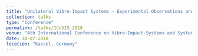 ```yaml
---
title: "Unilateral Vibro-Impact Systems – Experimental Observations and Theoretical Predictions using the Coefficient of Restitution"
collection: talks
type: "Conference"
permalink: /talks/ICoVIS_2018
venue: "4th International Conference on Vibro-Impact-Systems and Systems with Contact and Friction – ICoVIS"
date: 30-07-2018
location: "Kassel, Germany"
---
```

